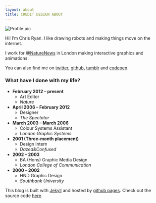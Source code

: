 ```yaml
---
layout: about
title: CREDIT DESIGN ABOUT
---
```


<div class="img-right"><img alt="Profile pic" src="{{ site.baseurl }}images/chris-creditdesign.jpg" /></div>

Hi! I’m Chris Ryan. I like drawing robots and making things move on the internet.

I work for [@NatureNews](https://twitter.com/NatureNews) in London making interactive graphics and animations.

You can also find me on  [twitter](https://twitter.com/creditdesign), [github](https://github.com/chris-creditdesign), [tumblr](http://creditdesign.tumblr.com) and [codepen](http://codepen.io/chris-creditdesign).

### What have I done with my life?

*	**February 2012 – present**
	*	Art Editor
	*	*Nature*
*	**April 2006 – February 2012**
	*	Designer
	*	*The Spectator*
*	**March 2003 – March 2006**
	*	Colour Systems Assistant
	*	*London Graphic Systems*
*	**2001 (Three-month placement)**
	*	Design Intern
	*	*Dazed&Confused*
*	**2002 – 2003**
	*	BA (Hons) Graphic Media Design
	*	*London College of Communication*
*	**2000 – 2002**
	*	HND Graphic Design
	*	*Southbank University*

This blog is built with [Jekyll](http://jekyllrb.com/) and hosted by [github pages](https://pages.github.com/). Check out the source code [here](https://github.com/chris-creditdesign/chris-creditdesign.github.io).